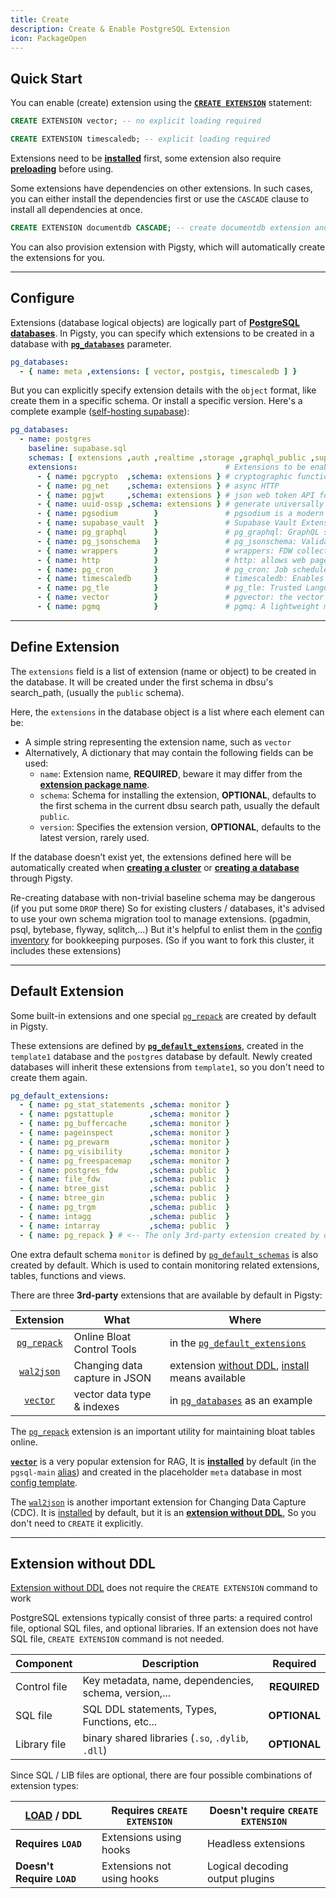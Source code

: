 ```yaml
---
title: Create
description: Create & Enable PostgreSQL Extension
icon: PackageOpen
---
```



## Quick Start

You can enable (create) extension using the [**`CREATE EXTENSION`**](https://www.postgresql.org/docs/current/sql-createextension.html) statement:

```sql tab="vector"
CREATE EXTENSION vector; -- no explicit loading required
```
```sql tab="timescaledb"
CREATE EXTENSION timescaledb; -- explicit loading required
```

Extensions need to be [**installed**](/usage/install) first, some extension also require [**preloading**](/usage/config) before using.

Some extensions have dependencies on other extensions.
In such cases, you can either install the dependencies first
or use the `CASCADE` clause to install all dependencies at once.

```sql
CREATE EXTENSION documentdb CASCADE; -- create documentdb extension and all its dependencies
```

You can also provision extension with Pigsty, which will automatically create the extensions for you.


------

## Configure

Extensions (database logical objects) are logically part of [**PostgreSQL databases**](/docs/pgsql/db).
In Pigsty, you can specify which extensions to be created in a database with [**`pg_databases`**](/docs/pgsql/param#pg_databases) parameter.

```yaml
pg_databases:
  - { name: meta ,extensions: [ vector, postgis, timescaledb ] }
```

But you can explicitly specify extension details with the `object` format, like create them in a specific schema.
Or install a specific version. Here's a complete example ([self-hosting supabase](/docs/app/supabase)):

```yaml
pg_databases:
  - name: postgres
    baseline: supabase.sql
    schemas: [ extensions ,auth ,realtime ,storage ,graphql_public ,supabase_functions ,_analytics ,_realtime ]
    extensions:                                 # Extensions to be enabled in the postgres database
      - { name: pgcrypto  ,schema: extensions } # cryptographic functions
      - { name: pg_net    ,schema: extensions } # async HTTP
      - { name: pgjwt     ,schema: extensions } # json web token API for postgres
      - { name: uuid-ossp ,schema: extensions } # generate universally unique identifiers (UUIDs)
      - { name: pgsodium        }               # pgsodium is a modern cryptography library for Postgres.
      - { name: supabase_vault  }               # Supabase Vault Extension
      - { name: pg_graphql      }               # pg_graphql: GraphQL support
      - { name: pg_jsonschema   }               # pg_jsonschema: Validate json schema
      - { name: wrappers        }               # wrappers: FDW collections
      - { name: http            }               # http: allows web page retrieval inside the database.
      - { name: pg_cron         }               # pg_cron: Job scheduler for PostgreSQL
      - { name: timescaledb     }               # timescaledb: Enables scalable inserts and complex queries for time-series data
      - { name: pg_tle          }               # pg_tle: Trusted Language Extensions for PostgreSQL
      - { name: vector          }               # pgvector: the vector similarity search
      - { name: pgmq            }               # pgmq: A lightweight message queue like AWS SQS and RSMQ
```

--------

## Define Extension

The `extensions` field is a list of extension (name or object) to be created in the database.
It will be created under the first schema in dbsu's search_path, (usually the `public` schema).

Here, the `extensions` in the database object is a list where each element can be:

- A simple string representing the extension name, such as `vector`
- Alternatively, A dictionary that may contain the following fields can be used:
  - `name`: Extension name, **REQUIRED**, beware it may differ from the [**extension package name**](/usage/pkg).
  - `schema`: Schema for installing the extension, **OPTIONAL**, defaults to the first schema in the current dbsu search path, usually the default `public`.
  - `version`: Specifies the extension version, **OPTIONAL**, defaults to the latest version, rarely used.

If the database doesn’t exist yet, the extensions defined here will be automatically created when [**creating a cluster**](/docs/pgsql/admin#create-cluster) or [**creating a database**](/docs/pgsql/admin#create-database) through Pigsty.

Re-creating database with non-trivial baseline schema may be dangerous (if you put some `DROP` there)
So for existing clusters / databases, it's advised to use your own schema migration tool to manage extensions. (pgadmin, psql, bytebase, flyway, sqlitch,...)
But it's helpful to enlist them in the [config inventory](/docs/config/inventory) for bookkeeping purposes. (So if you want to fork this cluster, it includes these extensions)



------

## Default Extension

Some built-in extensions and one special [`pg_repack`](/e/pg_repack) are created by default in Pigsty.

These extensions are defined by [**`pg_default_extensions`**](/docs/pgsql/param#pg_default_extensions), created in the `template1` database and the `postgres` database by default.
Newly created databases will inherit these extensions from `template1`, so you don't need to create them again.

```yaml
pg_default_extensions:
  - { name: pg_stat_statements ,schema: monitor }
  - { name: pgstattuple        ,schema: monitor }
  - { name: pg_buffercache     ,schema: monitor }
  - { name: pageinspect        ,schema: monitor }
  - { name: pg_prewarm         ,schema: monitor }
  - { name: pg_visibility      ,schema: monitor }
  - { name: pg_freespacemap    ,schema: monitor }
  - { name: postgres_fdw       ,schema: public  }
  - { name: file_fdw           ,schema: public  }
  - { name: btree_gist         ,schema: public  }
  - { name: btree_gin          ,schema: public  }
  - { name: pg_trgm            ,schema: public  }
  - { name: intagg             ,schema: public  }
  - { name: intarray           ,schema: public  }
  - { name: pg_repack } # <-- The only 3rd-party extension created by default
```

One extra default schema `monitor` is defined by [`pg_default_schemas`](/docs/pgsql/param#pg_default_schemas) is also created by default.
Which is used to contain monitoring related extensions, tables, functions and views.

There are three **3rd-party** extensions that are available by default in Pigsty:

|           Extension           | What                          | Where                                                                                                   |
|:-----------------------------:|-------------------------------|---------------------------------------------------------------------------------------------------------|
| [`pg_repack`](/e/pg_repack) | Online Bloat Control  Tools   | in the [`pg_default_extensions`](/docs/pgsql/param#pg_default_extensions)                               |
|  [`wal2json`](/e/wal2json)  | Changing data capture in JSON | extension [without DDL](/list/attr#without-ddl), [install](/usage/install) means available |
|    [`vector`](/e/vector)    | vector data type & indexes    | in [`pg_databases`](/docs/pgsql/param#pg_databases)  as an example                                      |

The [`pg_repack`](/e/pg_repack) extension is an important utility for maintaining bloat tables online.

[**`vector`**](/e/vector) is a very popular extension for RAG,
It is [**installed**](/usage/install) by default (in the `pgsql-main` [alias](/usage/pkg)) and created in the placeholder `meta` database in most [config template](/docs/config/template).

The [`wal2json`](/e/wal2json) is another important extension for Changing Data Capture (CDC). It is [installed](/usage/install) by default, but it is an [**extension without DDL**](#extension-without-ddl),
So you don't need to `CREATE` it explicitly.


------

## Extension without DDL

[Extension without DDL](/list/attr#without-ddl) does not require the `CREATE EXTENSION` command to work

PostgreSQL extensions typically consist of three parts: a required control file, optional SQL files, and optional libraries.
If an extension does not have SQL file, `CREATE EXTENSION` command is not needed.

| Component    | Description                                           | Required     |
|--------------|-------------------------------------------------------|:------------:|
| Control file | Key metadata, name, dependencies, schema, version,... | **REQUIRED** |
| SQL file     | SQL DDL statements, Types, Functions, etc...          | **OPTIONAL** |
| Library file | binary shared libraries (`.so`, `.dylib`, `.dll`)     | **OPTIONAL** |

Since SQL / LIB files are optional, there are four possible combinations of extension types:

| **[LOAD](/usage/config) / DDL** | Requires `CREATE EXTENSION` | Doesn't require `CREATE EXTENSION` |
|------------------------------------------|-----------------------------|------------------------------------|
| **Requires `LOAD`**                      | Extensions using hooks      | Headless extensions                |
| **Doesn't Require `LOAD`**               | Extensions not using hooks  | Logical decoding output plugins    |

